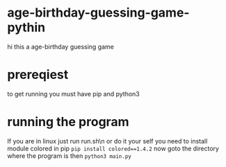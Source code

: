 # age-birthday-guessing-game-pythin
hi 
this a age-birthday guessing game 

# prereqiest
to get running you must have pip and  python3 

# running the program
If you are in linux just run run.sh\n
or
do it your self
you need to install module colored 
in pip  `pip install colored==1.4.2`
now goto the directory where the program is
then `python3 main.py`

